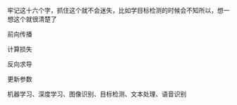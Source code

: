 
牢记这十六个字，抓住这个就不会迷失，比如学目标检测的时候会不知所以，想一想这个就很清楚了    

前向传播  

计算损失  

反向求导  

更新参数  


机器学习、深度学习、图像识别、目标检测、文本处理、语音识别  



